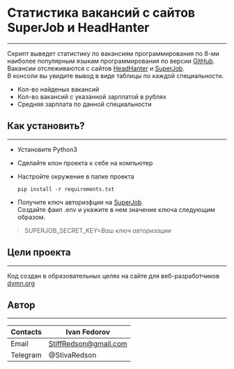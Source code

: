 # Статистика вакансий c сайтов SuperJob и HeadHanter
___

Скрипт выведет статистику по вакансиям программирования по 8-ми наиболее популярным языкам программирования по версии [GitHub](https://habr.com/ru/post/310262/).    
Вакансии отслеживаются с сайтов [HeadHanter](https://hh.ru/) и [SuperJob](https://www.superjob.ru/).    
В консоли вы увидите вывод в виде таблицы по каждой специальности.    
* Кол-во найденых вакансий    
* Кол-во вакансий с указанной зарплатой в рублях   
* Средняя зарплата по данной специальности    

## Как установить?
---
* Установите Python3    
* Сделайте клон проекта к себе на компьютер    
* Настройте окружение в папке проекта    

  ```
  pip install -r requirements.txt
  ```

* Получите ключ авторизфции на [SuperJob](https://api.superjob.ru/).    
Создайте фаил .env и укажите в нем значение ключа следующим образом.    
>SUPERJOB_SECRET_KEY=*Ваш ключ авторизации*    

## Цели проекта
---
Код создан в образовательных целях на сайте для веб-разработчиков [dvmn.org](https://dvmn.org/modules/)

## Автор
---
| Contacts | Ivan Fedorov          |
|----------|-----------------------|
| Email    | StiffRedson@gmail.com |
| Telegram | @StivaRedson          |
